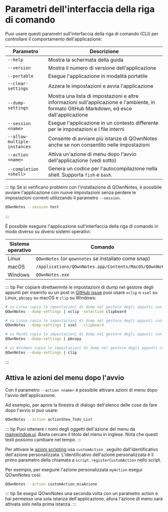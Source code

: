 # Parametri dell'interfaccia della riga di comando

Puoi usare questi parametri sull'interfaccia della riga di comando (CLI) per controllare il comportamento dell'applicazione:

| Parametro                    | Descrizione                                                                                                                                 |
| ---------------------------- | ------------------------------------------------------------------------------------------------------------------------------------------- |
| `--help`                     | Mostra la schermata della guida                                                                                                             |
| `--version`                  | Mostra il numero di versione dell'applicazione                                                                                              |
| `--portable`                 | Esegue l'applicazione in modalità portatile                                                                                                 |
| `--clear-settings`           | Azzera le impostazioni e avvia l'applicazione                                                                                               |
| `--dump-settings`            | Mostra una lista di impostazioni e altre informazioni sull'applicazione e l'ambiente, in formato GitHub Markdown, ed esce dall'applicazione |
| `--session <name>`           | Esegue l'applicazione in un contesto differente per le impostazioni e i file interni                                                        |
| `--allow-multiple-instances` | Consente di avviare più istanze di QOwnNotes anche se non consentito nelle impostazioni                                                     |
| `--action <name>`            | Attiva un'azione di menu dopo l'avvio dell'applicazione (vedi sotto)                                                                        |
| `--completion <shell>`       | Genera un codice per l'autocompilazione nella shell. Supporta `fish` e `bash`.                                                              |

::: tip
Se si verificano problemi con l'installazione di QOwnNotes, è possibile avviare l'applicazione con nuove impostazioni senza perdere le impostazioni correnti utilizzando il parametro `--session`.

```bash
QOwnNotes --session test
```

:::

È possibile eseguire l'applicazione sull'interfaccia della riga di comando in modo diverso su diversi sistemi operativi:

| Sistema operativo | Comando                                                |
| ----------------- | ------------------------------------------------------ |
| Linux             | `QOwnNotes` (or `qownnotes` se installato come snap)   |
| macOS             | `/Applications/QOwnNotes.app/Contents/MacOS/QOwnNotes` |
| Windows           | `QOwnNotes.exe`                                        |

::: tip
Per copiare direttaemnte le impostazioni di dump nel gestore degli appunti per inserirlo su un post in [GitHub issue](https://github.com/pbek/QOwnNotes/issues) puoi usare `xclip` o `xsel` su Linux, `pbcopy` su macOS e `clip` su Windows:

```bash
# su Linux copia le impostazioni di dump nel gestore degli appunti con xclip
QOwnNotes --dump-settings | xclip -selection clipboard

# su Linux copia le impostazioni di dump nel gestore degli appunti con xsel
QOwnNotes --dump-settings | xsel --clipboard

# su MacOS copia le impostazioni di dump nel gestore degli appunti con pbcopy
QOwnNotes --dump-settings | pbcopy

# su Windows copia le impostazioni di dump nel gestore degli appunti con clip
QOwnNotes --dump-settings | clip
```

:::

## Attiva le azioni del menu dopo l'avvio

Con il parametro `--action <name>` è possibile attivare azioni di menu dopo l'avvio dell'applicazione.

Ad esempio, per aprire la finestra di dialogo dell'elenco delle cose da fare dopo l'avvio si può usare:

```bash
QOwnNotes --action actionShow_Todo_List
```

::: tip
Puoi ottenere i nomi degli oggetti dell'azione del menu da [mainwindow.ui](https://github.com/pbek/QOwnNotes/blob/main/src/mainwindow.ui). Basta cercare il titolo del menu in inglese. Nota che questi testi possono cambiare nel tempo.
:::

Per attivare le [azioni scripting](../scripting/methods-and-objects.md#registering-a-custom-action) usa `customAction_` seguito dall'identificativo dell'azione personalizzata. L'identificativo dell'azione personalizzata è il primo parametro della chiamata a `script.registerCustomAction` nello script.

Per esempio, per eseguire l'azione personalizzata `myAction` esegui QOwnNotes così:

```bash
QOwnNotes --action customAction_miaAzione
```

::: tip
Se esegui QOwnNotes una seconda volta con un parametro action e hai permesso una sola istanza dell'applicazione, allora l'azione di menu sarà attivata solo nella prima istanza.
:::
